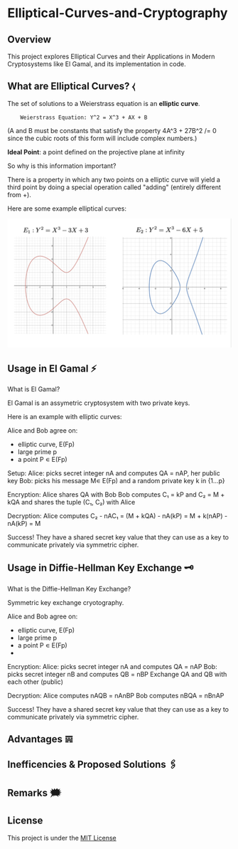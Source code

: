 # Elliptical-Curves-and-Cryptography

## Overview

This project explores Elliptical Curves and their Applications in Modern Cryptosystems like El Gamal, and its implementation in code.

## What are Elliptical Curves? ⧼

The set of solutions to a Weierstrass equation is an **elliptic curve**. 

        Weierstrass Equation: Y^2 = X^3 + AX + B

(A and B must be constants that satisfy the property 4A^3 + 27B^2 /= 0 since the cubic roots of this form will include complex numbers.)

**Ideal Point**: a point defined on the projective plane at infinity

So why is this information important?

There is a property in which any two points on a elliptic curve will yield a third point by doing a special operation called "adding" (entirely different from +).

Here are some example elliptical curves:

![Example Elliptical Curves](images/example_curves.png)

## Usage in El Gamal ⚡️

What is El Gamal?

El Gamal is an assymetric cryptosystem with two private keys.

Here is an example with elliptic curves:

Alice and Bob agree on:
- elliptic curve, E(Fp)
- large prime p
- a point P ∊ E(Fp)

Setup:
Alice: picks secret integer nA and computes QA = nAP, her public key
Bob: picks his message M∊ E(Fp) and a random private key k in {1…p}

Encryption:
Alice shares QA with Bob
Bob computes C₁ = kP and C₂ = M + kQA and shares the tuple (C₁, C₂) with Alice

Decryption:
Alice computes C₂ - nAC₁ = (M + kQA) - nA(kP) = M + k(nAP) - nA(kP) = M

Success! They have a shared secret key value that they can use as a key to communicate privately via symmetric cipher.

## Usage in Diffie-Hellman Key Exchange 🗝️

What is the Diffie-Hellman Key Exchange?

Symmetric key exchange cryotography.

Alice and Bob agree on:
- elliptic curve, E(Fp)
- large prime p
- a point P ∊ E(Fp)
- 
Encryption:
Alice: picks secret integer nA and computes QA = nAP 
Bob: picks secret integer nB and computes QB = nBP
Exchange QA and QB with each other (public)

Decryption:
Alice computes nAQB = nAnBP
Bob computes nBQA = nBnAP

Success! They have a shared secret key value that they can use as a key to communicate privately via symmetric cipher.

## Advantages 𝌙

## Inefficencies & Proposed Solutions 🖇️

## Remarks 🗯️

## License
This project is under the [MIT License](LICENSE)
